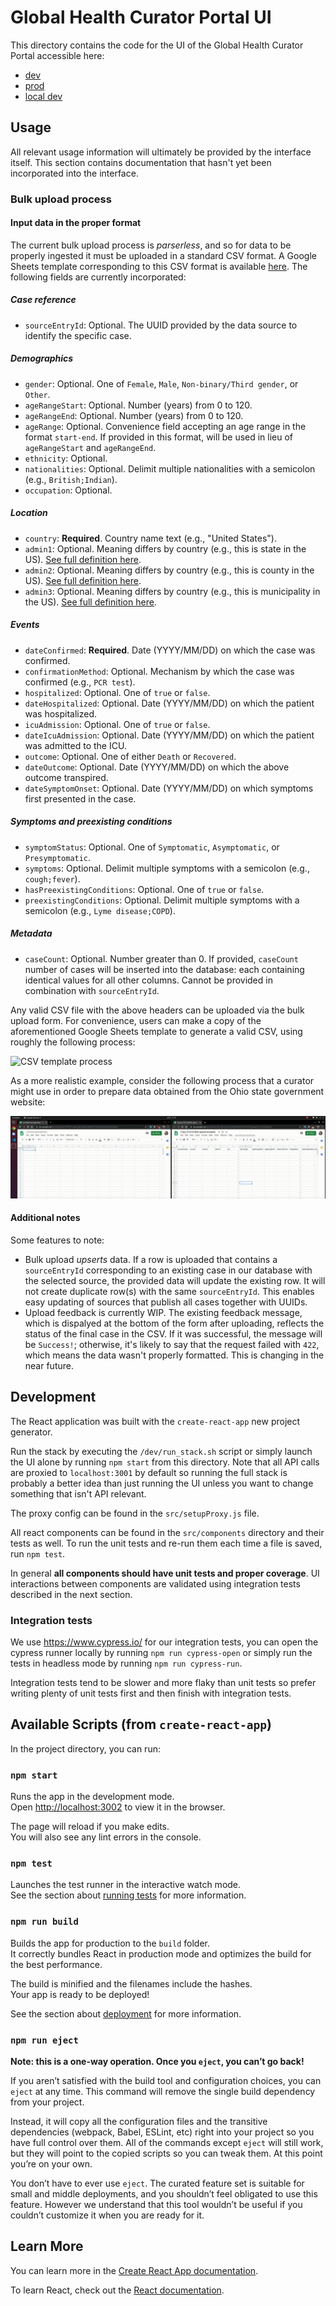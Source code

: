# Global Health Curator Portal UI

This directory contains the code for the UI of the Global Health Curator Portal accessible here:

- [dev](https://dev-curator.ghdsi.org)
- [prod](https://curator.ghdsi.org)
- [local dev](http://localhost:3002)

## Usage

All relevant usage information will ultimately be provided by the interface
itself. This section contains documentation that hasn't yet been incorporated
into the interface.

### Bulk upload process

#### Input data in the proper format

The current bulk upload process is _parserless_, and so for data to be properly
ingested it must be uploaded in a standard CSV format. A Google Sheets template
corresponding to this CSV format is available
[here](https://docs.google.com/spreadsheets/d/1J-C7dq1rNNV8KdE1IZ-hUR6lsz7AdlvQhx6DWp36bjE).
The following fields are currently incorporated:

##### Case reference
- `sourceEntryId`: Optional. The UUID provided by the data source to identify
the specific case.

##### Demographics
- `gender`: Optional. One of `Female`, `Male`, `Non-binary/Third gender`, or
`Other`.
- `ageRangeStart`: Optional. Number (years) from 0 to 120.
- `ageRangeEnd`: Optional. Number (years) from 0 to 120.
- `ageRange`: Optional. Convenience field accepting an age range in the format
`start-end`. If provided in this format, will be used in lieu of
`ageRangeStart` and `ageRangeEnd`.
- `ethnicity`: Optional.
- `nationalities`: Optional. Delimit multiple nationalities with a semicolon
(e.g., `British;Indian`).
- `occupation`: Optional.

##### Location
- `country`: **Required**. Country name text (e.g., "United States").
- `admin1`: Optional. Meaning differs by country (e.g., this is state in the
US).
[See full definition here](https://en.wikipedia.org/wiki/List_of_administrative_divisions_by_country).
- `admin2`: Optional. Meaning differs by country (e.g., this is county in the
US).
[See full definition here](https://en.wikipedia.org/wiki/List_of_administrative_divisions_by_country).
- `admin3`: Optional. Meaning differs by country (e.g., this is municipality in the
US).
[See full definition here](https://en.wikipedia.org/wiki/List_of_administrative_divisions_by_country).

##### Events
- `dateConfirmed`: **Required**. Date (YYYY/MM/DD) on which the case was
confirmed.
- `confirmationMethod`: Optional. Mechanism by which the case was confirmed
(e.g., `PCR test`).
- `hospitalized`: Optional. One of `true` or `false`.
- `dateHospitalized`: Optional. Date (YYYY/MM/DD) on which the patient was
hospitalized.
- `icuAdmission`: Optional. One of `true` or `false`.
- `dateIcuAdmission`: Optional. Date (YYYY/MM/DD) on which the patient was
admitted to the ICU.
- `outcome`: Optional. One of either `Death` or `Recovered`.
- `dateOutcome`: Optional. Date (YYYY/MM/DD) on which the above outcome
transpired.
- `dateSymptomOnset`: Optional. Date (YYYY/MM/DD) on which symptoms first
presented in the case.

##### Symptoms and preexisting conditions
- `symptomStatus`: Optional. One of `Symptomatic`, `Asymptomatic`, or
`Presymptomatic`.
- `symptoms`: Optional. Delimit multiple symptoms with a semicolon (e.g.,
`cough;fever`).
- `hasPreexistingConditions`: Optional. One of `true` or `false`.
- `preexistingConditions`: Optional. Delimit multiple symptoms with a semicolon
(e.g., `Lyme disease;COPD`).

##### Metadata
- `caseCount`: Optional. Number greater than 0. If provided, `caseCount` number
of cases will be inserted into the database: each containing identical values
for all other columns. Cannot be provided in combination with `sourceEntryId`.

Any valid CSV file with the above headers can be uploaded via the bulk upload
form. For convenience, users can make a copy of the aforementioned Google
Sheets template to generate a valid CSV, using roughly the following process:

![CSV template process](./csv.gif)

As a more realistic example, consider the following process that a curator might
use in order to prepare data obtained from the Ohio state government website:

![Ohio data preparation](./ohio.gif)

#### Additional notes

Some features to note:

- Bulk upload _upserts_ data. If a row is uploaded that contains a
`sourceEntryId` corresponding to an existing case in our database with the
selected source, the provided data will update the existing row. It will not
create duplicate row(s) with the same `sourceEntryId`. This enables easy
updating of sources that publish all cases together with UUIDs.
- Upload feedback is currently WIP. The existing feedback message, which is
dispalyed at the bottom of the form after uploading, reflects the status of the
final case in the CSV. If it was successful, the message will be `Success!`;
otherwise, it's likely to say that the request failed with `422`, which means
the data wasn't properly formatted. This is changing in the near future.

## Development

The React application was built with the `create-react-app` new project generator.

Run the stack by executing the `/dev/run_stack.sh` script or simply launch the UI alone by running `npm start` from this directory. Note that all API calls are proxied to `localhost:3001` by default so running the full stack is probably a better idea than just running the UI unless you want to change something that isn't API relevant.

The proxy config can be found in the `src/setupProxy.js` file.

All react components can be found in the `src/components` directory and their tests as well.
To run the unit tests and re-run them each time a file is saved, run `npm test`.

In general **all components should have unit tests and proper coverage**. UI interactions between components are validated using integration tests described in the next section.

### Integration tests

We use https://www.cypress.io/ for our integration tests, you can open the cypress runner locally by running `npm run cypress-open` or simply run the tests in headless mode by running `npm run cypress-run`.

Integration tests tend to be slower and more flaky than unit tests so prefer writing plenty of unit tests first and then finish with integration tests.

## Available Scripts (from `create-react-app`)

In the project directory, you can run:

### `npm start`

Runs the app in the development mode.<br />
Open [http://localhost:3002](http://localhost:3002) to view it in the browser.

The page will reload if you make edits.<br />
You will also see any lint errors in the console.

### `npm test`

Launches the test runner in the interactive watch mode.<br />
See the section about [running tests](https://facebook.github.io/create-react-app/docs/running-tests) for more information.

### `npm run build`

Builds the app for production to the `build` folder.<br />
It correctly bundles React in production mode and optimizes the build for the best performance.

The build is minified and the filenames include the hashes.<br />
Your app is ready to be deployed!

See the section about [deployment](https://facebook.github.io/create-react-app/docs/deployment) for more information.

### `npm run eject`

**Note: this is a one-way operation. Once you `eject`, you can’t go back!**

If you aren’t satisfied with the build tool and configuration choices, you can `eject` at any time. This command will remove the single build dependency from your project.

Instead, it will copy all the configuration files and the transitive dependencies (webpack, Babel, ESLint, etc) right into your project so you have full control over them. All of the commands except `eject` will still work, but they will point to the copied scripts so you can tweak them. At this point you’re on your own.

You don’t have to ever use `eject`. The curated feature set is suitable for small and middle deployments, and you shouldn’t feel obligated to use this feature. However we understand that this tool wouldn’t be useful if you couldn’t customize it when you are ready for it.

## Learn More

You can learn more in the [Create React App documentation](https://facebook.github.io/create-react-app/docs/getting-started).

To learn React, check out the [React documentation](https://reactjs.org/).
